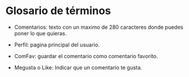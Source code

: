 # Glosario de términos

 - Comentarios: texto con un maximo de 280 caracteres donde puedes poner lo que quieras.

 - Perfil: pagina principal del usuario.

 - ComFav: guardar el comentario como comentario favorito.

 - Megusta o Like: Indicar que un comentario te gusta.
